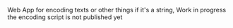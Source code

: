 Web App for encoding texts or other things if it's a string,
Work in progress the encoding script is not published yet
